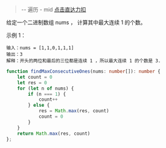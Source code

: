 > -- 遍历 - mid
> [点击直达力扣](https://leetcode.cn/problems/max-consecutive-ones/description/)

给定一个二进制数组 nums ， 计算其中最大连续 1 的个数。

示例 1：

    输入：nums = [1,1,0,1,1,1]
    输出：3
    解释：开头的两位和最后的三位都是连续 1 ，所以最大连续 1 的个数是 3.

```typescript
function findMaxConsecutiveOnes(nums: number[]): number {
    let count = 0
    let res = 0
    for (let n of nums) {
        if (n === 1) {
            count++
        } else {
            res = Math.max(res, count)
            count = 0
        }
    }
    return Math.max(res, count)
};
```
